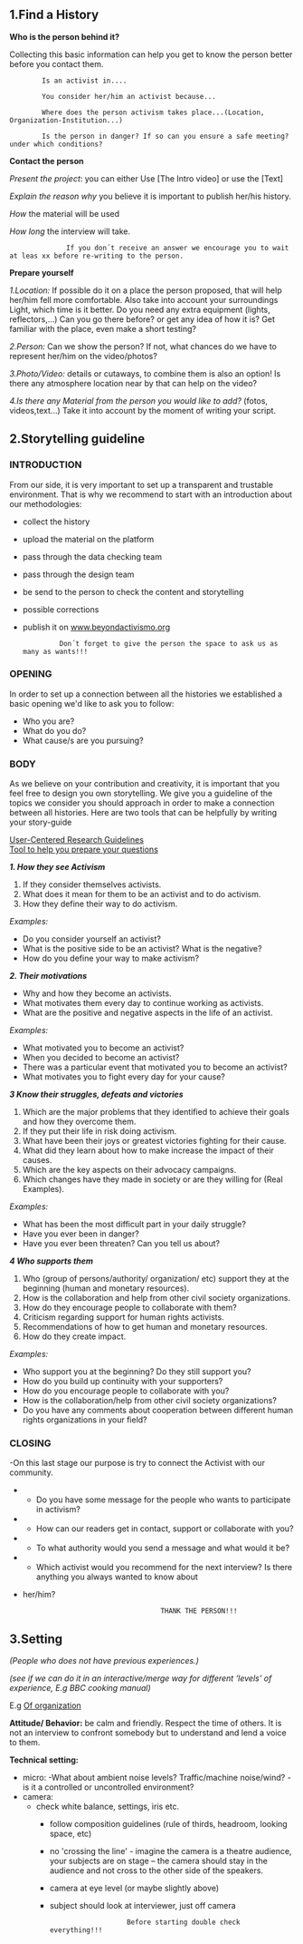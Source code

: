 

## 1.Find a History

**Who is the person behind it?**

 Collecting this basic information can help you get to know the person better before you contact them.


            Is an activist in....

            You consider her/him an activist because...

            Where does the person activism takes place...(Location, Organization-Institution...)

            Is the person in danger? If so can you ensure a safe meeting? under which conditions?


**Contact the person**

   _Present the project_: you can either Use [The Intro video] or use the [Text]

   _Explain the reason why_ you believe it is important to publish her/his history.

   _How_ the material will be used

   _How long_ the interview will take.

                  If you don´t receive an answer we encourage you to wait at leas xx before re-writing to the person.


**Prepare yourself**  

   _1.Location:_ If possible do it on a place the person proposed, that will help her/him fell more comfortable.                  Also take into account your surroundings Light, which time is it better. Do you need any extra equipment (lights, reflectors,...) Can you go there before? or get any idea of how it is? Get familiar with the place,  even make a short testing?  

   _2.Person:_ Can we show the person? If not, what chances do we have to represent her/him on the video/photos?

   _3.Photo/Video:_ details or cutaways, to combine them is also an option! Is there any atmosphere location near by that can help on the video?  

   _4.Is there any Material from the person you would like to add?_ (fotos, videos,text...) Take it into account by the moment of writing your script.




## 2.Storytelling guideline


### INTRODUCTION

   From our side, it is very important to set up a transparent and trustable environment.
   That is why we recommend to start with an introduction about our methodologies:

   * collect the history
   * upload the material on the platform
   * pass through the data checking team
   * pass through the design team
   * be send to the person  to check the content and storytelling
   * possible corrections
   * publish it on www.beyondactivismo.org


                  Don´t forget to give the person the space to ask us as many as wants!!!


### OPENING

  In order to set up a connection between all the histories we established a basic opening we'd like to ask you to follow:


   * Who you are?
   * What do you do?
   * What cause/s are you pursuing?  


### BODY

  As we believe on your contribution and creativity, it is important that you feel free to design you own storytelling.
  We give you a guideline of the topics we consider you should approach in order to make a connection between all histories.
  Here are two tools that can be helpfully by writing your story-guide

  [User-Centered Research Guidelines ](https://www.circulardesignguide.com/post/lead-with-user-centred-research)  
  [Tool to help you prepare your questions](http://diytoolkit.org/tools/question-ladder/)


 _**1. How they see Activism**_

   1. If they consider themselves activists.
   2. What does it mean for them to be an activist and to do activism.
   3. How they define their way to do activism.

_Examples:_

   * Do you consider yourself an activist?
   * What is the positive side to be an activist? What is the negative?
   * How do you define your way to make activism?

_**2. Their motivations**_

   + Why and how they become an activists.
   + What motivates them every day to continue working as activists.
   + What are the positive and negative aspects in the life of an activist.

_Examples:_

   * What motivated you to become an activist?
   * When you decided to become an activist?
   * There was a particular event that motivated you to become an activist?
   * What motivates you to fight every day for your cause?


_**3 Know their struggles, defeats and victories**_

   1. Which are the major problems that they identified to achieve their goals and how they overcome them.
   2. If they put their life in risk doing activism.
   3. What have been their joys or greatest victories fighting for their cause.
   4. What did they learn about how to make increase the impact of their causes.
   5. Which are the key aspects on their advocacy campaigns.
   6. Which changes have they made in society or are they willing for (Real Examples).

_Examples:_

   * What has been the most difficult part in your daily struggle?
   * Have you ever been in danger?
   * Have you ever been threaten? Can you tell us about?


_**4 Who supports them**_

   1. Who (group of persons/authority/ organization/ etc) support they at the beginning (human and monetary resources).
   2. How is the collaboration and help from other civil society organizations.
   3. How do they encourage people to collaborate with them?
   4. Criticism regarding support for human rights activists.
   5. Recommendations of how to get human and monetary resources.
   6. How do they create impact.

_Examples:_

   * Who support you at the beginning? Do they still support you?
   * How do you build up continuity with your supporters?
   * How do you encourage people to collaborate with you?
   * How is the collaboration/help from other civil society organizations?
   * Do you have any comments about cooperation between different human rights organizations in your field?


### CLOSING


-On this last stage our purpose is try to connect the Activist with our community.


-    * Do you have some message for the people who wants to participate in activism?
-    * How can our readers get in contact, support or collaborate with you?
-    * To what authority would you send a message and what would it be?
-    * Which activist would you recommend for the next interview? Is there anything you always wanted to know about
-    her/him?




                                           THANK THE PERSON!!!

## 3.Setting

_(People who does not have previous experiences.)_

_(see if we can do it in an interactive/merge way for different ‘levels’ of experience, E.g BBC cooking manual)_

E.g [Of organization](https://www.circulardesignguide.com/post/embed-feedback)



**Attitude/ Behavior:** be calm and friendly. Respect the time of others. It is not an interview to confront somebody but to understand and lend a voice to them.

**Technical setting:**

   * micro: -What about ambient noise levels? Traffic/machine noise/wind?
-is it a controlled or uncontrolled environment?
   * camera:   
      * check white balance, settings, iris etc.
        * follow composition guidelines (rule of thirds, headroom, looking space, etc)
        * no 'crossing the line'  - imagine the camera is a theatre audience, your subjects are on stage – the camera should stay in the audience and not cross to the other side of the speakers.
        * camera at eye level (or maybe slightly above)
        * subject should look at interviewer, just off camera


                                 Before starting double check everything!!!

